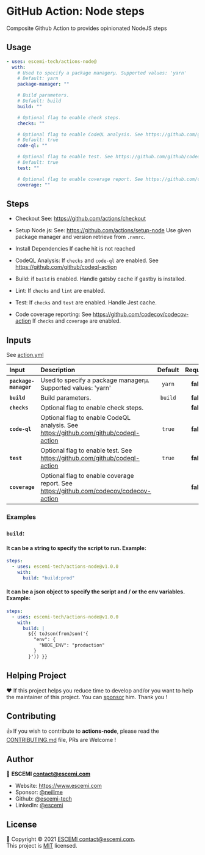 <!-- start title -->

# GitHub Action: Node steps

<!-- end title -->

<!-- start description -->

Composite Github Action to provides opinionated NodeJS steps

<!-- end description -->
<!-- start contents -->
<!-- end contents -->

## Usage

<!-- start usage -->

```yaml
- uses: escemi-tech/actions-node@
  with:
    # Used to specify a package managerµ. Supported values: 'yarn'
    # Default: yarn
    package-manager: ""

    # Build parameters.
    # Default: build
    build: ""

    # Optional flag to enable check steps.
    checks: ""

    # Optional flag to enable CodeQL analysis. See https://github.com/github/codeql-action
    # Default: true
    code-ql: ""

    # Optional flag to enable test. See https://github.com/github/codeql-action
    # Default: true
    test: ""

    # Optional flag to enable coverage report. See https://github.com/codecov/codecov-action
    coverage: ""
```

<!-- end usage -->

## Steps

- Checkout
  See: https://github.com/actions/checkout

- Setup Node.js:
  See: https://github.com/actions/setup-node
  Use given package manager and version retrieve from `.nvmrc`.

- Install Dependencies
  If cache hit is not reached

- CodeQL Analysis:
  If `checks` and `code-ql` are enabled.
  See https://github.com/github/codeql-action

- Build:
  if `build` is enabled.
  Handle gatsby cache if gastby is installed.

- Lint:
  If `checks` and `lint` are enabled.

- Test:
  If `checks` and `test` are enabled.
  Handle Jest cache.

- Code coverage reporting:
  See https://github.com/codecov/codecov-action
  If `checks` and `coverage` are enabled.

## Inputs

See [action.yml](action.yml)

<!-- start inputs -->

| **Input**             | **Description**                                                                        | **Default** | **Required** |
| :-------------------- | :------------------------------------------------------------------------------------- | :---------: | :----------: |
| **`package-manager`** | Used to specify a package managerµ. Supported values: 'yarn'                           |   `yarn`    |  **false**   |
| **`build`**           | Build parameters.                                                                      |   `build`   |  **false**   |
| **`checks`**          | Optional flag to enable check steps.                                                   |             |  **false**   |
| **`code-ql`**         | Optional flag to enable CodeQL analysis. See https://github.com/github/codeql-action   |   `true`    |  **false**   |
| **`test`**            | Optional flag to enable test. See https://github.com/github/codeql-action              |   `true`    |  **false**   |
| **`coverage`**        | Optional flag to enable coverage report. See https://github.com/codecov/codecov-action |             |  **false**   |

<!-- end inputs -->

### Examples

### `build`:

#### It can be a string to specify the script to run. Example:

```yml
steps:
  - uses: escemi-tech/actions-node@v1.0.0
    with:
      build: "build:prod"
```

#### It can be a json object to specify the script and / or the env variables. Example:

```yml
steps:
  - uses: escemi-tech/actions-node@v1.0.0
    with:
      build: |
        ${{ toJson(fromJson('{
          "env": {
            "NODE_ENV": "production"
          }
        }')) }}
```

<!-- start outputs -->
<!-- end outputs -->

## Helping Project

❤️ If this project helps you reduce time to develop and/or you want to help the maintainer of this project. You can [sponsor](https://github.com/sponsors/neilime) him. Thank you !

## Contributing

👍 If you wish to contribute to **actions-node**, please read the [CONTRIBUTING.md](https://github.com/escemi-tech/actions-node/blob/master/CONTRIBUTING.md) file, PRs are Welcome !

## Author

🏢 **ESCEMI <contact@escemi.com>**

- Website: https://www.escemi.com
- Sponsor: [@neilime](https://github.com/sponsors/)
- Github: [@escemi-tech](https://github.com/escemi-tech)
- LinkedIn: [@escemi](https://www.linkedin.com/company/escemi)

## License

📝 Copyright © 2021 [ESCEMI <contact@escemi.com>](https://www.escemi.com).<br />
This project is [MIT](https://github.com/escemi-tech/actions-node/blob/master/LICENSE) licensed.
